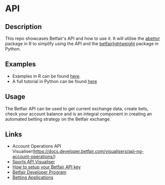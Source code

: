 # API

## Description
This repo showcases Betfair's API and how to use it. It will utilise the [abettor](https://github.com/phillc73/abettor) package in R to simplify using the API and the [betfairlightweight](https://github.com/liampauling/betfair) package in Python.

## Examples
* Examples in R can be found [here](https://github.com/betfair-datascientists/API/tree/master/R).
* A full tutorial in Python can be found [here](https://github.com/betfair-datascientists/API/blob/master/python/API%20Tutorial.ipynb)

## Usage
The Betfair API can be used to get current exchange data, create bets, check your account balance and is an integral component in creating an automated betting strategy on the Betfair exchange.

## Links
* Account Operations API Visualiser(https://docs.developer.betfair.com/visualisers/api-ng-account-operations/)
* [Sports API Visualiser](https://docs.developer.betfair.com/visualisers/api-ng-sports-operations/)
* [How to setup your Betfair API key](https://www.betfair.com.au/hub/tools/betting-tools/how-to-setup-your-betfair-api-key/)
* [Betfair Developer Program](https://www.betfair.com.au/hub/tools/betting-tools/developer-program/)
* [Betting Applications](https://www.betfair.com.au/hub/tools/betting-tools/betting-applications/)
